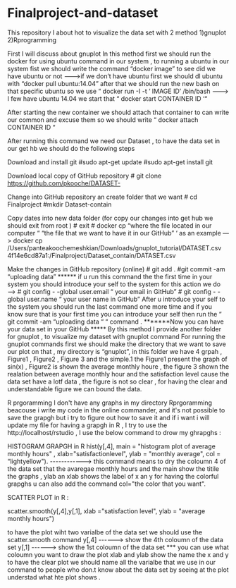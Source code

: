 # Finalproject-and-dataset
This repository I about hot to visualize the data set with 2 method 1)gnuplot 2)Rprogramming

First I will discuss about gnuplot In this method first we should run the docker for using ubuntu command in our system , to running a ubuntu in our system fist we should write the command “docker image” to see did we have ubuntu or not ———>if we don’t have ubuntu first we should dl ubuntu with “docker pull ubuntu:14.04” after that we should run the new bash on that specific ubuntu so we use “ docker run -I -t ‘ IMAGE ID’ /bin/bash ———> I few have ubuntu 14.04 we start that “ docker start CONTAINER ID ‘“

After starting the new container we should attach that container to can write our common and excuse them so we should write “ docker attach CONTAINER ID “

After running this command we need our Dataset , to have the data set in our get hb we should do the following steps

Download and install git #sudo apt-get update #sudo apt-get install git


Download local copy of GitHub repository # git clone https://github.com/pkooche/DATASET-


Change into GitHub repository an create folder that we want # cd Finalproject #mkdir Dataset-contain


Copy dates into new data folder (for copy our changes into get hub we should exit from root ) # exit # docker cp “where the file located in our computer “ “the file that we want to have it in our GitHub” ‘ as an example —> docker cp /Users/panteakoochemeshkian/Downloads/gnuplot_tutorial/DATASET.csv 4f14e6cd87a1:/Finalproject/Dataset_contain/DATASET.csv


Make the changes in GitHub repository (online) # git add . #git commit -am “uploading data” ****** if u run this command the the first time in your system you should introduce your self to the system for this action we do ——> # git config - -global user.email “ your email in GitHub” # git config - -global user.name “ your user name in GitHub” After u introduce your self to the system you should run the last command one more time and if you know sure that is your first time you can introduce your self then run the “ git commit -am “uploading data “ “ command . *******Now you can have your data set in your GitHub ***** By this method I provide another folder for gnuplot , to visualize my dataset with gnuplot command For running the gnuplot commands first we should make the directory that we want to save our plot on that , my directory is “gnuplot”, in this folder we have 4 grpah , Figure1 , Figure2 , Figure 3 and the simple.1 the Figure1 present the graph of sin(x) , Figure2 is shown the average monthly houre , the figure 3 shown the realation between average monthly hour and the satisfaction level cause the data set have a lotf data , the figure is not so clear , for having the clear and understandable figure we can bound the data. 



R prgoramming 
 I don't have any graphs in my directory Rprgoramming beacouse i write my code in the online commander, and it's not possible to save the grapgh but i try to figure out how to save it and if i want i will update my file 
 for having a grapgh in R , I try to use the http://localhost/rstudio ,
 I use the below command to drow my ghrapghs :
 
 
 HISTOGRAM GRAPGH in R 
 hist(y[,4], main = "histogram plot of average monthly hours" , xlab="satisfactionlevel", ylab = "monthly average", col = “lightyellow").  ------------> this command means to dry the coloumn 4 of the data set that the avaregae monthly hours and the main show the titile the graphs , ylab an xlab shows the label of x an y for having the colorful grapghs u can also add the command col="the color that you want".
 
 
 
 SCATTER PLOT in R : 
 
scatter.smooth(y[,4],y[,1], xlab ="satisfaction level", ylab = "average monthly hours")

to have the plot wiht two varialbe of the data set we should use the scatter.smooth command 
y[,4] ------> show the 4th coloumn of the data set 
y[,1] ------> show the 1st coloumn of the data set 
*** you can use what coloumn you want to draw the plot 
xlab and ylab show the name the x and y 
to have the clear plot we should name all the varialbe that we use in our command to people who don.t know about the data set by seeing at the plot understad what hte plot shows . 
 
 
 
 
